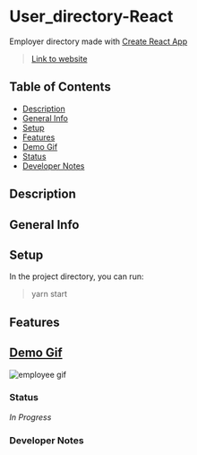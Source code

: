 # User_directory-React
Employer directory made with [Create React App](https://github.com/facebook/create-react-app)
>[Link to website](www.link.com)

## Table of Contents
* [Description](#Description)
* [General Info](#General-Info)
* [Setup](#Setup)
* [Features](#Features)
* [Demo Gif](#Demo-Gif)
* [Status](#Status)
* [Developer Notes](#Developer-Notes)

## Description 


## General Info 


## Setup
In the project directory, you can run:
> yarn start

## Features


## [Demo Gif](https://drive.google.com/file/d/1DTbWihkMHQ3jdLOgFwuWsx8Jj0PyaVlx/view)
![employee gif](assets/demo.gif)

### Status
_In Progress_

### Developer Notes
